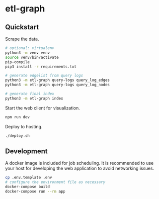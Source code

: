 # etl-graph

## Quickstart

Scrape the data.

```bash
# optional: virtualenv
python3 -m venv venv
source venv/bin/activate
pip-compile
pip3 install -r requirements.txt

# generate edgelist from query logs
python3 -m etl-graph query-logs query_log_edges
python3 -m etl-graph query-logs query_log_nodes

# generate final index
python3 -m etl-graph index
```

Start the web client for visualization.

```bash
npm run dev
```

Deploy to hosting.

```bash
./deploy.sh
```

## Development

A docker image is included for job scheduling. It is recommended to use your
host for developing the web application to avoid networking issues.

```bash
cp .env.template .env
# configure the environment file as necessary
docker-compose build
docker-compose run --rm app
```
